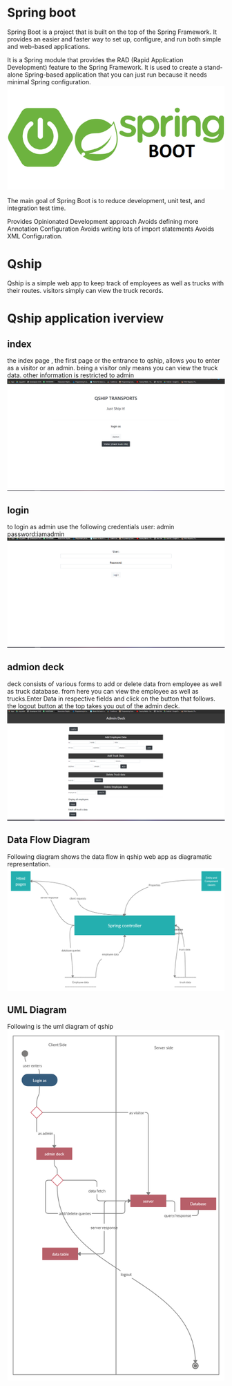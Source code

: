 # Spring boot
Spring Boot is a project that is built on the top of the Spring Framework. It provides an easier and faster way to set up, configure, and run both simple and web-based applications.

It is a Spring module that provides the RAD (Rapid Application Development) feature to the Spring Framework. It is used to create a stand-alone Spring-based application that you can just run because it needs minimal Spring configuration.
![spring.img](img/sp.png)

The main goal of Spring Boot is to reduce development, unit test, and integration test time.

Provides Opinionated Development approach
Avoids defining more Annotation Configuration
Avoids writing lots of import statements
Avoids XML Configuration.

# Qship

Qship is a simple web app to keep track of employees as well as trucks with their routes.
visitors simply can view the truck records.

# Qship application iverview

## index
the index page , the first page or the entrance to qship, allows you to enter as a visitor or an admin. being a visitor only means you can view the truck data.
other information is restricted to admin
![index.png](img/index.png)

## login
to login as admin use the following credentials
user: admin
password:iamadmin
![index.png](img/login.png)

## admion deck
deck consists of various forms to add or delete data from employee as well as truck database.
from here you can view the employee as well as trucks.Enter Data in respective fields and click on the button that follows.
the logout button at the top takes you out of the admin deck.
![index.png](img/ad.png)


## Data Flow Diagram
Following diagram shows the data flow in qship web app as diagramatic representation.
![index.png](img/dfd.png)

## UML Diagram
Following is the uml diagram of qship
![index.png](img/ud.png)


